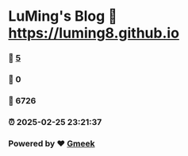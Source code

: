 # LuMing's Blog :link: https://luming8.github.io 
### :page_facing_up: [5](https://luming8.github.io/tag.html) 
### :speech_balloon: 0 
### :hibiscus: 6726 
### :alarm_clock: 2025-02-25 23:21:37 
### Powered by :heart: [Gmeek](https://github.com/Meekdai/Gmeek)
